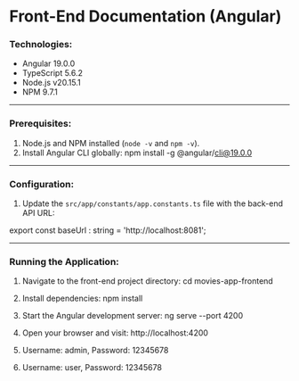 # Front-End Documentation (Angular)

### Technologies:
- Angular 19.0.0
- TypeScript 5.6.2
- Node.js v20.15.1
- NPM 9.7.1

---------------------------
### Prerequisites:
1. Node.js and NPM installed (`node -v` and `npm -v`).
2. Install Angular CLI globally:
   npm install -g @angular/cli@19.0.0

---------------------------
### Configuration:
1. Update the `src/app/constants/app.constants.ts` file with the back-end API URL:

export const baseUrl : string = 'http://localhost:8081';

---------------------------
### Running the Application:
1. Navigate to the front-end project directory:
   cd movies-app-frontend

2. Install dependencies:
   npm install

3. Start the Angular development server:
   ng serve --port 4200

4. Open your browser and visit:
   http://localhost:4200

5. Username: admin, Password: 12345678
   
6. Username: user, Password: 12345678

